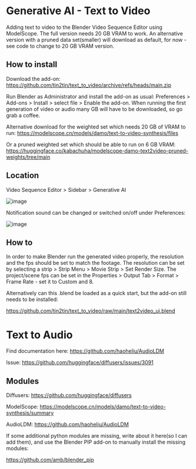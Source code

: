 # Generative AI - Text to Video
Adding text to video to the Blender Video Sequence Editor using ModelScope. The full version needs 20 GB VRAM to work. An alternative version with a pruned data set(smaller) will download as default, for now - see code to change to 20 GB VRAM version.

## How to install
Download the add-on: https://github.com/tin2tin/text_to_video/archive/refs/heads/main.zip

Run Blender as Administrator and install the add-on as usual: Preferences > Add-ons > Install > select file > Enable the add-on. When running the first generation of video or audio many GB will have to be downloaded, so go grab a coffee. 

Alternative download for the weighted set which needs 20 GB of VRAM to run:
https://modelscope.cn/models/damo/text-to-video-synthesis/files

Or a pruned weighted set which should be able to run on 6 GB VRAM:
https://huggingface.co/kabachuha/modelscope-damo-text2video-pruned-weights/tree/main

## Location

Video Sequence Editor > Sidebar > Generative AI

![image](https://user-images.githubusercontent.com/1322593/232339521-fa87dd3d-7e54-4a18-ad4a-1d6cc5c7398c.png)

Notification sound can be changed or switched on/off under Preferences:

![image](https://user-images.githubusercontent.com/1322593/232183893-b0d4a413-d11a-4fc8-965e-172d83ff60aa.png)


## How to
In order to make Blender run the generated video properly, the resolution and the fps should be set to match the footage. 
The resolution can be set by selecting a strip > Strip Menu > Movie Strip > Set Render Size.
The project/scene fps can be set in the Properties > Output Tab > Format > Frame Rate - set it to Custom and 8. 

Alternatively can this .blend be loaded as a quick start, but the add-on still needs to be installed:

https://github.com/tin2tin/text_to_video/raw/main/text2video_ui.blend

# Text to Audio

Find documentation here: https://github.com/haoheliu/AudioLDM

Issue: https://github.com/huggingface/diffusers/issues/3091

## Modules
Diffusers: https://github.com/huggingface/diffusers

ModelScope: https://modelscope.cn/models/damo/text-to-video-synthesis/summary

AudioLDM: https://github.com/haoheliu/AudioLDM

If some additional python modules are missing, write about it here(so I can add them), and use the Blender PIP add-on to manually install the missing modules:

https://github.com/amb/blender_pip







